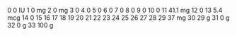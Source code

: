 0 0 IU
1 0 mg
2 0 mg
3 0
4 0
5 0
6 0
7 0
8 0
9 0
10 0
11 41.1 mg
12 0
13 5.4 mcg
14 0
15
16
17
18
19
20
21
22
23
24
25
26
27
28
29 37 mg
30 29 g
31 0 g
32 0 g
33 100 g
